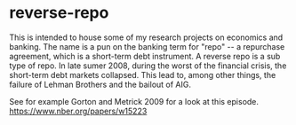 # reverse-repo
This is intended to house some of my research projects on economics and banking. The name is a pun on the banking term for "repo" -- a repurchase agreement, which is a short-term debt instrument. A reverse repo is a sub type of repo. In late sumer 2008, during the worst of the financial crisis, the short-term debt markets collapsed. This lead to, among other things, the failure of Lehman Brothers and the bailout of AIG. 

See for example Gorton and Metrick 2009 for a look at this episode. https://www.nber.org/papers/w15223


